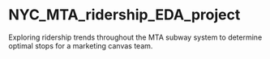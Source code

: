 # NYC_MTA_ridership_EDA_project
Exploring ridership trends throughout the MTA subway system to determine optimal stops for a marketing canvas team.
